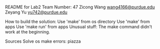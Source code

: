 README for Lab2
Team Number: 47
Zicong Wang wang4166@purdue.edu
Zeyang Yu yu742@purdue.edu

How to build the solution:
Use 'make' from os directory
Use 'make' from apps
Use 'make run' from apps
Unusual stuff:
The make command didn't work at the beginning.

Sources
Solve os make errors: piazza